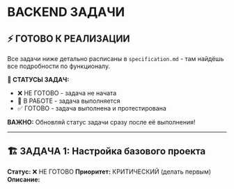 # BACKEND ЗАДАЧИ

## ⚡ ГОТОВО К РЕАЛИЗАЦИИ

Все задачи ниже детально расписаны в `specification.md` - там найдёшь все подробности по функционалу.

**📝 СТАТУСЫ ЗАДАЧ:**
- ❌ НЕ ГОТОВО - задача не начата
- 🚧 В РАБОТЕ - задача выполняется 
- ✅ ГОТОВО - задача выполнена и протестирована

**ВАЖНО:** Обновляй статус задачи сразу после её выполнения!

---

## 🏗️ ЗАДАЧА 1: Настройка базового проекта
**Статус:** ❌ НЕ ГОТОВО
**Приоритет:** КРИТИЧЕСКИЙ (делать первым)
**Описание:** 


